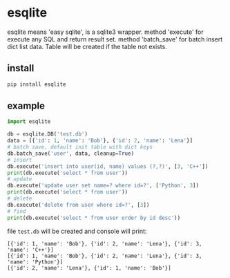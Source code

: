 # esqlite
esqlite means 'easy sqlite', is a sqlite3 wrapper.
method 'execute' for execute any SQL and return result set.
method 'batch_save' for batch insert dict list data. Table will be created if the table not exists.

## install
```cmd
pip install esqlite
```

## example
```python
import esqlite

db = esqlite.DB('test.db')
data = [{'id': 1, 'name': 'Bob'}, {'id': 2, 'name': 'Lena'}]
# batch save, default init table with dict keys
db.batch_save('user', data, cleanup=True)
# insert
db.execute('insert into user(id, name) values (?,?)', [3, 'C++'])
print(db.execute('select * from user'))
# update
db.execute('update user set name=? where id=?', ['Python', 3])
print(db.execute('select * from user'))
# delete
db.execute('delete from user where id=?', [3])
# find
print(db.execute('select * from user order by id desc'))

```
file `test.db` will be created and console will print:
```text
[{'id': 1, 'name': 'Bob'}, {'id': 2, 'name': 'Lena'}, {'id': 3, 'name': 'C++'}]
[{'id': 1, 'name': 'Bob'}, {'id': 2, 'name': 'Lena'}, {'id': 3, 'name': 'Python'}]
[{'id': 2, 'name': 'Lena'}, {'id': 1, 'name': 'Bob'}]
```